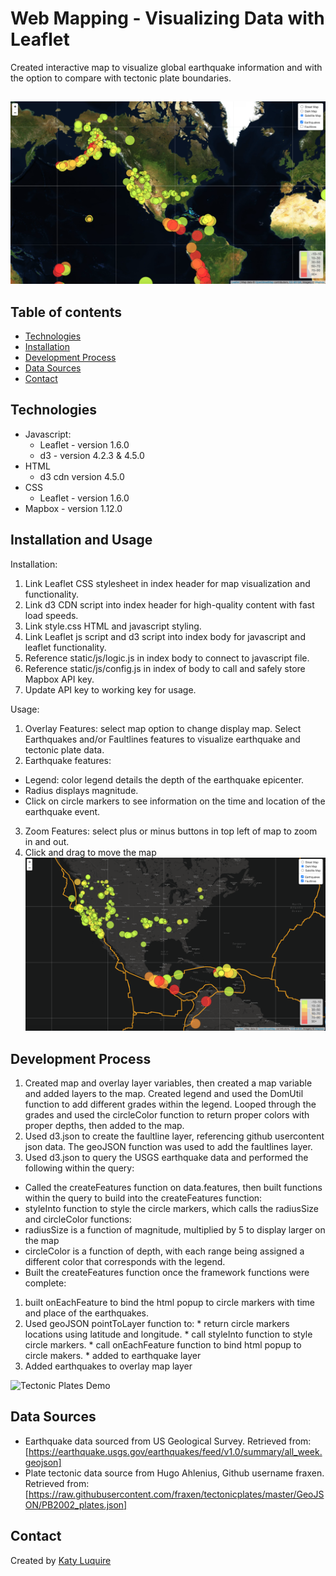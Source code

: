 # Web Mapping - Visualizing Data with Leaflet

Created interactive map to visualize global earthquake information and with the option to compare with tectonic plate boundaries.

##

![Earthquakes Demo](images/sat_earthquakes.png)

## Table of contents

* [Technologies](#technologies)
* [Installation](#installation)
* [Development Process](#development-process)
* [Data Sources](#data-sources)
* [Contact](#contact)

## Technologies

* Javascript:
  * Leaflet - version 1.6.0
  * d3 - version 4.2.3 & 4.5.0
* HTML
  * d3 cdn version 4.5.0 
* CSS
  * Leaflet - version 1.6.0
* Mapbox - version 1.12.0

## Installation and Usage
Installation: 
1. Link Leaflet CSS stylesheet in index header for map visualization and functionality.
2. Link d3 CDN script into index header for high-quality content with fast load speeds.
3. Link style.css HTML and javascript styling.
4. Link Leaflet js script and d3 script into index body for javascript and leaflet functionality.
5. Reference static/js/logic.js in index body to connect to javascript file. 
6. Reference static/js/config.js in index of body to call and safely store Mapbox API key.
7. Update API key to working key for usage. 

Usage:
1. Overlay Features: select map option to change display map. Select Earthquakes and/or Faultlines features to visualize earthquake and tectonic plate data. 
2. Earthquake features: 
  * Legend: color legend details the depth of the earthquake epicenter. 
  * Radius displays magnitude.
  * Click on circle markers to see information on the time and location of the earthquake event.
3. Zoom Features: select plus or minus buttons in top left of map to zoom in and out.
4. Click and drag to move the map
![Earthquakes and Plates Demo](images/dark_quakes_plates.png)



## Development Process

1. Created map and overlay layer variables, then created a map variable and added layers to the map. Created legend and used the DomUtil function to add different grades within the legend. Looped through the grades and used the circleColor function to return proper colors with proper depths, then added to the map. 
2. Used d3.json to create the faultline layer, referencing github usercontent json data. The geoJSON function was used to add the faultlines layer. 
3. Used d3.json to query the USGS earthquake data and performed the following within the query:
 * Called the createFeatures function on data.features, then built functions within the query to build into the  createFeatures function:
  * styleInto function to style the circle markers, which calls the radiusSize and circleColor functions:
   * radiusSize is a function of magnitude, multiplied by 5 to display larger on the map
   * circleColor is a function of depth, with each range being assigned a different color that corresponds with the legend. 
  * Built the createFeatures function once the framework functions were complete:
  1. built onEachFeature to bind the html popup to circle markers with time and place of the earthquakes.
  2. Used geoJSON pointToLayer function to: 
    * return circle markers locations using latitude and longitude. 
    * call styleInto function to style circle markers.
    * call onEachFeature function to bind html popup to circle makers.
    * added to earthquake layer
  3. Added earthquakes to overlay map layer
 
 ![Tectonic Plates Demo](images/sat_tectonic_plates.png)

## Data Sources
* Earthquake data sourced from US Geological Survey.
Retrieved from: [https://earthquake.usgs.gov/earthquakes/feed/v1.0/summary/all_week.geojson]
* Plate tectonic data source from Hugo Ahlenius, Github username fraxen.
Retrieved from: [https://raw.githubusercontent.com/fraxen/tectonicplates/master/GeoJSON/PB2002_plates.json]

## Contact
Created by [Katy Luquire](https://github.com/CatherineLuquire)
